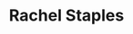 ---
title: Rachel Staples
position: Undergraduate Researcher
layout: default
contact:
publications: 
image: /images/user-icon.svg
group: undergrad
year-start: 2009
year-end: 2010
present-position: PhD student, University of Houston
---